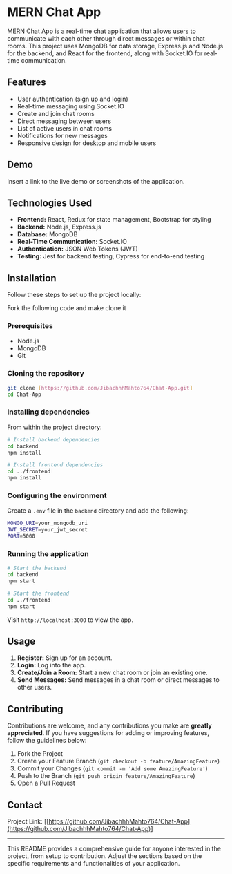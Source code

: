
# MERN Chat App

MERN Chat App is a real-time chat application that allows users to communicate with each other through direct messages or within chat rooms. This project uses MongoDB for data storage, Express.js and Node.js for the backend, and React for the frontend, along with Socket.IO for real-time communication.

## Features

- User authentication (sign up and login)
- Real-time messaging using Socket.IO
- Create and join chat rooms
- Direct messaging between users
- List of active users in chat rooms
- Notifications for new messages
- Responsive design for desktop and mobile users

## Demo

Insert a link to the live demo or screenshots of the application.

## Technologies Used

- **Frontend:** React, Redux for state management, Bootstrap for styling
- **Backend:** Node.js, Express.js
- **Database:** MongoDB
- **Real-Time Communication:** Socket.IO
- **Authentication:** JSON Web Tokens (JWT)
- **Testing:** Jest for backend testing, Cypress for end-to-end testing

## Installation

Follow these steps to set up the project locally:

Fork the following code and make clone it

### Prerequisites

- Node.js
- MongoDB
- Git

### Cloning the repository

```bash
git clone [https://github.com/JibachhhMahto764/Chat-App.git]
cd Chat-App
```

### Installing dependencies

From within the project directory:

```bash
# Install backend dependencies
cd backend
npm install

# Install frontend dependencies
cd ../frontend
npm install
```

### Configuring the environment

Create a `.env` file in the `backend` directory and add the following:

```bash
MONGO_URI=your_mongodb_uri
JWT_SECRET=your_jwt_secret
PORT=5000
```

### Running the application

```bash
# Start the backend
cd backend
npm start

# Start the frontend
cd ../frontend
npm start
```

Visit `http://localhost:3000` to view the app.

## Usage

1. **Register:** Sign up for an account.
2. **Login:** Log into the app.
3. **Create/Join a Room:** Start a new chat room or join an existing one.
4. **Send Messages:** Send messages in a chat room or direct messages to other users.

## Contributing

Contributions are welcome, and any contributions you make are **greatly appreciated**. If you have suggestions for adding or improving features, follow the guidelines below:

1. Fork the Project
2. Create your Feature Branch (`git checkout -b feature/AmazingFeature`)
3. Commit your Changes (`git commit -m 'Add some AmazingFeature'`)
4. Push to the Branch (`git push origin feature/AmazingFeature`)
5. Open a Pull Request

## Contact

Project Link: [[https://github.com/JibachhhMahto764/Chat-App](https://github.com/JibachhhMahto764/Chat-App)]

---

This README provides a comprehensive guide for anyone interested in the project, from setup to contribution. Adjust the sections based on the specific requirements and functionalities of your application.
